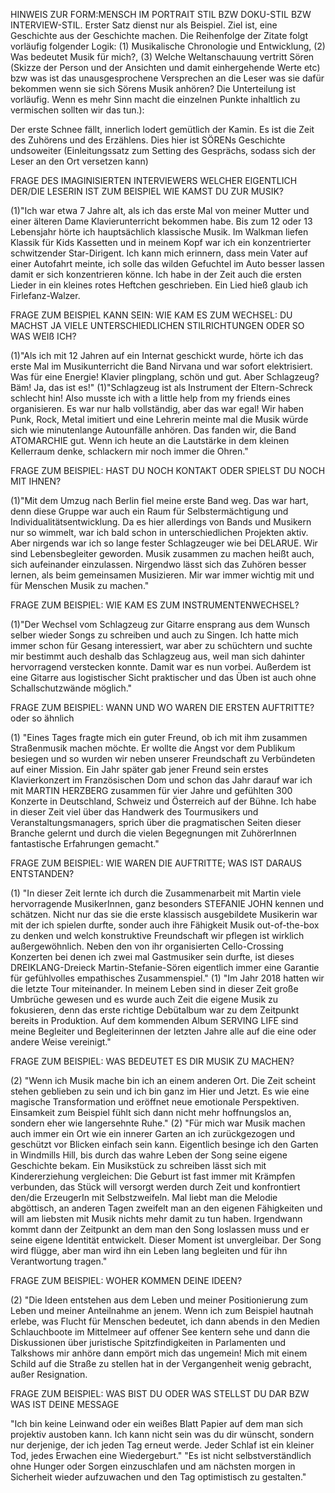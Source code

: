HINWEIS ZUR FORM:MENSCH IM PORTRAIT STIL BZW DOKU-STIL BZW INTERVIEW-STIL. Erster Satz dienst nur als Beispiel. Ziel ist, eine Geschichte aus der Geschichte machen. Die Reihenfolge der Zitate folgt vorläufig folgender Logik: (1) Musikalische Chronologie und Entwicklung, (2) Was bedeutet Musik für mich?, (3) Welche Weltanschauung vertritt Sören (Skizze der Person und der Ansichten und damit einhergehende Werte etc) bzw was ist das unausgesprochene Versprechen an die Leser was sie dafür bekommen wenn sie sich Sörens Musik anhören? Die Unterteilung ist vorläufig. Wenn es mehr Sinn macht die einzelnen Punkte inhaltlich zu vermischen sollten wir das tun.):

Der erste Schnee fällt, innerlich lodert gemütlich der Kamin. Es ist die Zeit des Zuhörens und des Erzählens. Dies hier ist SÖRENs Geschichte undsoweiter (Einleitungssatz zum Setting des Gesprächs, sodass sich der Leser an den Ort versetzen kann) 

FRAGE DES IMAGINISIERTEN INTERVIEWERS WELCHER EIGENTLICH DER/DIE LESERIN IST ZUM BEISPIEL WIE KAMST DU ZUR MUSIK?

(1)"Ich war etwa 7 Jahre alt, als ich das erste Mal von meiner Mutter und einer älteren Dame Klavierunterricht bekommen habe. Bis zum 12 oder 13 Lebensjahr hörte ich hauptsächlich klassische Musik. Im Walkman liefen Klassik für Kids Kassetten und in meinem Kopf war ich ein konzentrierter schwitzender Star-Dirigent. Ich kann mich erinnern, dass mein Vater auf einer Autofahrt meinte, ich solle das wilden Gefuchtel im Auto besser lassen damit er sich konzentrieren könne. Ich habe in der Zeit auch die ersten Lieder in ein kleines rotes Heftchen geschrieben. Ein Lied hieß glaub ich Firlefanz-Walzer. 

FRAGE ZUM BEISPIEL KANN SEIN: WIE KAM ES ZUM WECHSEL: DU MACHST JA VIELE UNTERSCHIEDLICHEN STILRICHTUNGEN ODER SO WAS WEIß ICH?

(1)"Als ich mit 12 Jahren auf ein Internat geschickt wurde, hörte ich das erste Mal im Musikunterricht die Band Nirvana und war sofort elektrisiert. Was für eine Energie! Klavier plingplang, schön und gut. Aber Schlagzeug? Bäm! Ja, das ist es!"
(1)"Schlagzeug ist als Instrument der Eltern-Schreck schlecht hin! Also musste ich with a little help from my friends eines organisieren. Es war nur halb vollständig, aber das war egal! Wir haben Punk, Rock, Metal imitiert und eine Lehrerin meinte mal die Musik würde sich wie minutenlange Autounfälle anhören. Das fanden wir, die Band ATOMARCHIE gut. Wenn ich heute an die Lautstärke in dem kleinen Kellerraum denke, schlackern mir noch immer die Ohren." 

FRAGE ZUM BEISPIEL: HAST DU NOCH KONTAKT ODER SPIELST DU NOCH MIT IHNEN?

(1)"Mit dem Umzug nach Berlin fiel meine erste Band weg. Das war hart, denn diese Gruppe war auch ein Raum für Selbstermächtigung und Individualitätsentwicklung. Da es hier allerdings von Bands und Musikern nur so wimmelt, war ich bald schon in unterschiedlichen Projekten aktiv. Aber nirgends war ich so lange fester Schlagzeuger wie bei DELARUE. Wir sind Lebensbegleiter geworden. Musik zusammen zu machen heißt auch, sich aufeinander einzulassen. Nirgendwo lässt sich das Zuhören besser lernen, als beim gemeinsamen Musizieren. Mir war immer wichtig mit und für Menschen Musik zu machen." 

FRAGE ZUM BEISPIEL: WIE KAM ES ZUM INSTRUMENTENWECHSEL?

(1)"Der Wechsel vom Schlagzeug zur Gitarre ensprang aus dem Wunsch selber wieder Songs zu schreiben und auch zu Singen. Ich hatte mich immer schon für Gesang interessiert, war aber zu schüchtern und suchte mir bestimmt auch deshalb das Schlagzeug aus, weil man sich dahinter hervorragend verstecken konnte. Damit war es nun vorbei. Außerdem ist eine Gitarre aus logistischer Sicht praktischer und das Üben ist auch ohne Schallschutzwände möglich."

FRAGE ZUM BEISPIEL: WANN UND WO WAREN DIE ERSTEN AUFTRITTE? oder so ähnlich

(1) "Eines Tages fragte mich ein guter Freund, ob ich mit ihm zusammen Straßenmusik machen möchte. Er wollte die Angst vor dem Publikum besiegen und so wurden wir neben unserer Freundschaft zu Verbündeten auf einer Mission. Ein Jahr später gab jener Freund sein erstes Klavierkonzert im Französischen Dom und schon das Jahr darauf war ich mit MARTIN HERZBERG zusammen für vier Jahre und gefühlten 300 Konzerte in Deutschland, Schweiz und Österreich auf der Bühne. Ich habe in dieser Zeit viel über das Handwerk des Tourmusikers und Veranstaltungsmanagers, sprich über die pragmatischen Seiten dieser Branche gelernt und durch die vielen Begegnungen mit ZuhörerInnen fantastische Erfahrungen gemacht."

FRAGE ZUM BEISPIEL: WIE WAREN DIE AUFTRITTE; WAS IST DARAUS ENTSTANDEN?

(1) "In dieser Zeit lernte ich durch die Zusammenarbeit mit Martin viele hervorragende MusikerInnen, ganz besonders STEFANIE JOHN kennen und schätzen. Nicht nur das sie die erste klassisch ausgebildete Musikerin war mit der ich spielen durfte, sonder auch ihre Fähigkeit Musik out-of-the-box zu denken und welch konstruktive Freundschaft wir pflegen ist wirklich außergewöhnlich. Neben den von ihr organisierten Cello-Crossing Konzerten bei denen ich zwei mal Gastmusiker sein durfte, ist dieses DREIKLANG-Dreieck Martin-Stefanie-Sören eigentlich immer eine Garantie für gefühlvolles empathisches Zusammenspiel."
(1) "Im Jahr 2018 hatten wir die letzte Tour miteinander. In meinem Leben sind in dieser Zeit große Umbrüche gewesen und es wurde auch Zeit die eigene Musik zu fokusieren, denn das erste richtige Debütalbum war zu dem Zeitpunkt bereits in Produktion. Auf dem kommenden Album SERVING LIFE sind meine Begleiter und Begleiterinnen der letzten Jahre alle auf die eine oder andere Weise vereinigt." 

FRAGE ZUM BEISPIEL: WAS BEDEUTET ES DIR MUSIK ZU MACHEN?

(2) "Wenn ich Musik mache bin ich an einem anderen Ort. Die Zeit scheint stehen geblieben zu sein und ich bin ganz im Hier und Jetzt. Es wie eine magische Transformation und eröffnet neue emotionale Perspektiven. Einsamkeit zum Beispiel fühlt sich dann nicht mehr hoffnungslos an, sondern eher wie langersehnte Ruhe."
(2) "Für mich war Musik machen auch immer ein Ort wie ein innerer Garten an ich zurückgezogen und geschützt vor Blicken einfach sein kann. Eigentlich besinge ich den Garten in Windmills Hill, bis durch das wahre Leben der Song seine eigene Geschichte bekam. Ein Musikstück zu schreiben lässt sich mit Kindererziehung vergleichen: Die Geburt ist fast immer mit Krämpfen verbunden, das Stück will versorgt werden durch Zeit und konfrontiert den/die ErzeugerIn mit Selbstzweifeln. Mal liebt man die Melodie abgöttisch, an anderen Tagen zweifelt man an den eigenen Fähigkeiten und will am liebsten mit Musik nichts mehr damit zu tun haben. Irgendwann kommt dann der Zeitpunkt an dem man den Song loslassen muss und er seine eigene Identität entwickelt.  Dieser Moment ist unvergleibar. Der Song wird flügge, aber man wird ihn ein Leben lang begleiten und für ihn Verantwortung tragen." 

FRAGE ZUM BEISPIEL: WOHER KOMMEN DEINE IDEEN?

(2) "Die Ideen entstehen aus dem Leben und meiner Positionierung zum Leben und meiner Anteilnahme an jenem. Wenn ich zum Beispiel hautnah erlebe, was Flucht für Menschen bedeutet, ich dann abends in den Medien Schlauchboote im Mittelmeer auf offener See kentern sehe und dann die Diskussionen über juristische Spitzfindigkeiten in Parlamenten und Talkshows mir anhöre dann empört mich das ungemein! Mich mit einem Schild auf die Straße zu stellen hat in der Vergangenheit wenig gebracht, außer Resignation.

FRAGE ZUM BEISPIEL: WAS BIST DU ODER WAS STELLST DU DAR BZW WAS IST DEINE MESSAGE

"Ich bin keine Leinwand oder ein weißes Blatt Papier auf dem man sich projektiv austoben kann. Ich kann nicht sein was du dir wünscht, sondern nur derjenige, der ich jeden Tag erneut werde. Jeder Schlaf ist ein kleiner Tod, jedes Erwachen eine Wiedergeburt."
"Es ist nicht selbstverständlich ohne Hunger oder Sorgen einzuschlafen und am nächsten morgen in Sicherheit wieder aufzuwachen und den Tag optimistisch zu gestalten."

